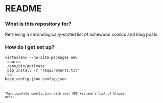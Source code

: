 # README #

### What is this repository for? ###

Retrieving a chronologically-sorted list of achewood comics and blog posts.

### How do I get set up? ###

<code>virtualenv --no-site-packages env <br>
source ./env/bin/activate <br>
pip install -r "requirements.txt" <br>
cp base_config.json config.json<code>

Then populate config.json with your API key and a list of blogger urls.